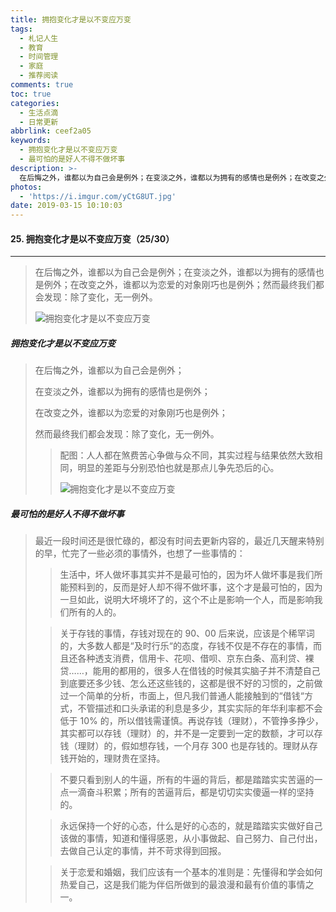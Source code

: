 ```yaml
---
title: 拥抱变化才是以不变应万变
tags:
  - 札记人生
  - 教育
  - 时间管理
  - 家庭
  - 推荐阅读
comments: true
toc: true
categories:
  - 生活点滴
  - 日常更新
abbrlink: ceef2a05
keywords:
  - 拥抱变化才是以不变应万变
  - 最可怕的是好人不得不做坏事
description: >-
  在后悔之外，谁都以为自己会是例外；在变淡之外，谁都以为拥有的感情也是例外；在改变之外，谁都以为恋爱的对象刚巧也是例外；然而最终我们都会发现：除了变化，无一例外。
photos:
  - 'https://i.imgur.com/yCtG8UT.jpg'
date: 2019-03-15 10:10:03
---
```

<script type="text/javascript" src="/js/src/bai.js"></script>

#### 25. 拥抱变化才是以不变应万变（25/30）
---
> 在后悔之外，谁都以为自己会是例外；在变淡之外，谁都以为拥有的感情也是例外；在改变之外，谁都以为恋爱的对象刚巧也是例外；然而最终我们都会发现：除了变化，无一例外。
>
> ![拥抱变化才是以不变应万变](https://i.imgur.com/uk5IgXQ.jpg)

##### 拥抱变化才是以不变应万变
> 在后悔之外，谁都以为自己会是例外；
>
> 在变淡之外，谁都以为拥有的感情也是例外；
>
> 在改变之外，谁都以为恋爱的对象刚巧也是例外；
>
> 然而最终我们都会发现：除了变化，无一例外。
>
>> 配图：人人都在煞费苦心争做与众不同，其实过程与结果依然大致相同，明显的差距与分别恐怕也就是那点儿争先恐后的心。
>>
>> ![拥抱变化才是以不变应万变](https://i.imgur.com/81ANfP5.gif)

##### 最可怕的是好人不得不做坏事
> 最近一段时间还是很忙碌的，都没有时间去更新内容的，最近几天醒来特别的早，忙完了一些必须的事情外，也想了一些事情的：
>
>> 生活中，坏人做坏事其实并不是最可怕的，因为坏人做坏事是我们所能预料到的，反而是好人却不得不做坏事，这个才是最可怕的，因为一旦如此，说明大坏境坏了的，这个不止是影响一个人，而是影响我们所有的人的。
>
>> 关于存钱的事情，存钱对现在的 90、00 后来说，应该是个稀罕词的，大多数人都是“及时行乐“的态度，存钱不仅是不存在的事情，而且还各种透支消费，信用卡、花呗、借呗、京东白条、高利贷、裸贷……，能用的都用的，很多人在借钱的时候其实脑子并不清楚自己到底要还多少钱、怎么还这些钱的，这都是很不好的习惯的，之前做过一个简单的分析，市面上，但凡我们普通人能接触到的“借钱“方式，不管描述和口头承诺的利息是多少，其实实际的年华利率都不会低于 10% 的，所以借钱需谨慎。再说存钱（理财），不管挣多挣少，其实都可以存钱（理财）的，并不是一定要到一定的数额，才可以存钱（理财）的，假如想存钱，一个月存 300 也是存钱的。理财从存钱开始的，理财贵在坚持。
>
>> 不要只看到别人的牛逼，所有的牛逼的背后，都是踏踏实实苦逼的一点一滴奋斗积累；所有的苦逼背后，都是切切实实傻逼一样的坚持的。
>
>> 永远保持一个好的心态，什么是好的心态的，就是踏踏实实做好自己该做的事情，知道和懂得感恩，从小事做起、自己努力、自己付出，去做自己认定的事情，并不苛求得到回报。
>
>> 关于恋爱和婚姻，我们应该有一个基本的准则是：先懂得和学会如何热爱自己，这是我们能为伴侣所做到的最浪漫和最有价值的事情之一。
